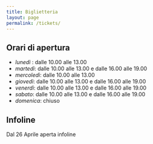 ```yaml
---
title: Biglietteria
layout: page
permalink: /tickets/
---
```


## Orari di apertura

* _lunedì_ : dalle 10.00 alle 13.00
* _martedì_: dalle 10.00 alle 13.00 e dalle 16.00 alle 19.00
* _mercoledì_: dalle 10.00 alle 13.00
* _giovedì_: dalle 10.00 alle 13.00 e dalle 16.00 alle 19.00
* _venerdì_: dalle 10.00 alle 13.00 e dalle 16.00 alle 19.00
* _sabato_: dalle 10.00 alle 13.00 e dalle 16.00 alle 19.00
* _domenica_: chiuso

## Infoline

Dal 26 Aprile aperta infoline
